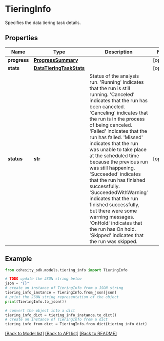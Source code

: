 # TieringInfo

Specifies the data tiering task details.

## Properties

Name | Type | Description | Notes
------------ | ------------- | ------------- | -------------
**progress** | [**ProgressSummary**](ProgressSummary.md) |  | [optional] 
**stats** | [**DataTieringTaskStats**](DataTieringTaskStats.md) |  | [optional] 
**status** | **str** | Status of the analysis run. &#39;Running&#39; indicates that the run is still running. &#39;Canceled&#39; indicates that the run has been canceled. &#39;Canceling&#39; indicates that the run is in the process of being  canceled. &#39;Failed&#39; indicates that the run has failed. &#39;Missed&#39; indicates that the run was unable to take place at the  scheduled time because the previous run was still happening. &#39;Succeeded&#39; indicates that the run has finished successfully. &#39;SucceededWithWarning&#39; indicates that the run finished  successfully, but there were some warning messages. &#39;OnHold&#39; indicates that the run has On hold. &#39;Skipped&#39; indicates that the run was skipped. | [optional] 

## Example

```python
from cohesity_sdk.models.tiering_info import TieringInfo

# TODO update the JSON string below
json = "{}"
# create an instance of TieringInfo from a JSON string
tiering_info_instance = TieringInfo.from_json(json)
# print the JSON string representation of the object
print(TieringInfo.to_json())

# convert the object into a dict
tiering_info_dict = tiering_info_instance.to_dict()
# create an instance of TieringInfo from a dict
tiering_info_from_dict = TieringInfo.from_dict(tiering_info_dict)
```
[[Back to Model list]](../README.md#documentation-for-models) [[Back to API list]](../README.md#documentation-for-api-endpoints) [[Back to README]](../README.md)


